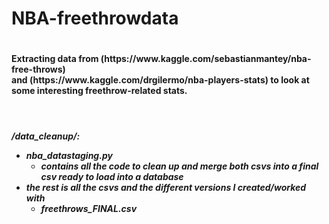 <h1>NBA-freethrowdata<h1>
<h4>Extracting data from (https://www.kaggle.com/sebastianmantey/nba-free-throws) <br>
and (https://www.kaggle.com/drgilermo/nba-players-stats) to 
look at some interesting freethrow-related stats.</h4>

<br><h5>/data_cleanup/:
  
* nba_datastaging.py 
  * contains all the code to clean up and merge both csvs into a final csv ready to load into a database
* the rest is all the csvs and the different versions I created/worked with
  * **freethrows_FINAL.csv** 
